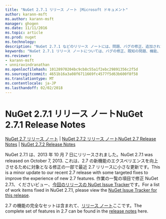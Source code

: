 ```yaml
---
title: "NuGet 2.7.1 リリース ノート |Microsoft ドキュメント"
author: karann-msft
ms.author: karann-msft
manager: ghogen
ms.date: 11/11/2016
ms.topic: article
ms.prod: nuget
ms.technology: 
description: "NuGet 2.7.1 などのリリース ノートには、問題、バグの修正、追加された機能、および Dcr が知られています。"
keywords: "NuGet 2.7.1 リリース ノートについては、バグの修正、既知の問題、機能、Dcr を追加します。"
ms.reviewer:
- karann-msft
- unniravindranathan
ms.openlocfilehash: 10128970204bc9cb8c55a1f2ebc29891356c2f5d
ms.sourcegitcommit: 4651b16a3a08f6711669fc4577f5d63b600f8f58
ms.translationtype: MT
ms.contentlocale: ja-JP
ms.lasthandoff: 02/02/2018
---
```

# <a name="nuget-271-release-notes"></a><span data-ttu-id="94ef7-104">NuGet 2.7.1 リリース ノート</span><span class="sxs-lookup"><span data-stu-id="94ef7-104">NuGet 2.7.1 Release Notes</span></span>

<span data-ttu-id="94ef7-105">[NuGet 2.7 リリース ノート](../release-notes/nuget-2.7.md) | [NuGet 2.7.2 リリース ノート](../release-notes/nuget-2.7.2.md)</span><span class="sxs-lookup"><span data-stu-id="94ef7-105">[NuGet 2.7 Release Notes](../release-notes/nuget-2.7.md) | [NuGet 2.7.2 Release Notes](../release-notes/nuget-2.7.2.md)</span></span>

<span data-ttu-id="94ef7-106">NuGet 2.7.1 は、2013 年 10 月 7 日にリリースされました。</span><span class="sxs-lookup"><span data-stu-id="94ef7-106">NuGet 2.7.1 was released on October 7, 2013.</span></span>  <span data-ttu-id="94ef7-107">これは、2.7 の新機能のエクスペリエンスを向上させるために対象となる修正の一部で最近 2.7 リリースに小さな更新です。</span><span class="sxs-lookup"><span data-stu-id="94ef7-107">This is a minor update to our recent 2.7 release with some targeted fixes to improve the experience of new 2.7 features.</span></span> <span data-ttu-id="94ef7-108">作業の一覧の項目で修正 NuGet 2.7.1、くださいビュー、[今回のリリースの NuGet Issue Tracker](http://nuget.codeplex.com/workitem/list/advanced?keyword=&status=Closed&type=All&priority=All&release=NuGet%202.7.1&assignedTo=All&component=All&sortField=LastUpdatedDate&sortDirection=Descending&page=0)です。</span><span class="sxs-lookup"><span data-stu-id="94ef7-108">For a list of work items fixed in NuGet 2.7.1, please view the [NuGet Issue Tracker for this release](http://nuget.codeplex.com/workitem/list/advanced?keyword=&status=Closed&type=All&priority=All&release=NuGet%202.7.1&assignedTo=All&component=All&sortField=LastUpdatedDate&sortDirection=Descending&page=0).</span></span>

<span data-ttu-id="94ef7-109">2.7 の機能の完全なセットは含まれて、[リリース ノート](../release-notes/nuget-2.7.md)ここです。</span><span class="sxs-lookup"><span data-stu-id="94ef7-109">The complete set of features in 2.7 can be found in the [release notes](../release-notes/nuget-2.7.md) here.</span></span>
